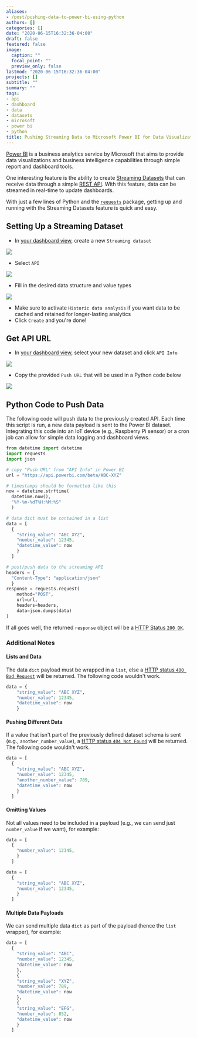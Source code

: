 ```yaml
---
aliases:
- /post/pushing-data-to-power-bi-using-python
authors: []
categories: []
date: "2020-06-15T16:32:36-04:00"
draft: false
featured: false
image:
  caption: ""
  focal_point: ""
  preview_only: false
lastmod: "2020-06-15T16:32:36-04:00"
projects: []
subtitle: ""
summary: ""
tags:
- api
- dashboard
- data
- datasets
- microsoft
- power bi
- python
title: Pushing Streaming Data to Microsoft Power BI for Data Visualization Using Python
---
```


[Power BI](https://powerbi.microsoft.com/) is a business analytics service by Microsoft that aims to provide data visualizations and business intelligence capabilities through simple report and dashboard tools.

One interesting feature is the ability to create [Streaming Datasets](https://docs.microsoft.com/en-us/power-bi/connect-data/service-real-time-streaming) that can receive data through a simple [REST API](https://en.wikipedia.org/wiki/Representational_state_transfer).
With this feature, data can be streamed in real-time to update dashboards.

With just a few lines of Python and the [`requests`](https://requests.readthedocs.io/) package, getting up and running with the Streaming Datasets feature is quick and easy.

## Setting Up a Streaming Dataset

- In [your dashboard view](https://app.powerbi.com/groups/me/list/dashboards), create a new `Streaming dataset`

![](2020-06-15-16-41-44.png)

- Select `API`

![](2020-06-15-16-42-12.png)

- Fill in the desired data structure and value types

![](2020-06-15-16-43-14.png)

- Make sure to activate `Historic data analysis` if you want data to be cached and retained for longer-lasting analytics
- Click `Create` and you're done!

## Get API URL

- In [your dashboard view](https://app.powerbi.com/groups/me/list/dashboards), select your new dataset and click `API Info`

![](2020-06-15-16-47-07.png)

- Copy the provided `Push URL` that will be used in a Python code below

![](2020-06-15-16-48-34.png)

## Python Code to Push Data

The following code will push data to the previously created API.
Each time this script is run, a new data payload is sent to the Power BI dataset.
Integrating this code into an IoT device (e.g., Raspberry Pi sensor) or a cron job can allow for simple data logging and dashboard views.

```python
from datetime import datetime
import requests
import json

# copy "Push URL" from "API Info" in Power BI
url = "https://api.powerbi.com/beta/ABC-XYZ"

# timestamps should be formatted like this
now = datetime.strftime(
  datetime.now(),
  "%Y-%m-%dT%H:%M:%S"
  )

# data dict must be contained in a list
data = [
  {
    "string_value": "ABC XYZ",
    "number_value": 12345,
    "datetime_value": now
    }
  ]

# post/push data to the streaming API
headers = {
  "Content-Type": "application/json"
  }
response = requests.request(
    method="POST",
    url=url,
    headers=headers,
    data=json.dumps(data)
)
```

If all goes well, the returned `response` object will be a [HTTP Status `200 OK`](https://en.wikipedia.org/wiki/List_of_HTTP_status_codes#2xx_Success).

### Additional Notes

#### Lists and Data

The data `dict` payload must be wrapped in a `list`, else a [HTTP status `400 Bad Request`](https://en.wikipedia.org/wiki/List_of_HTTP_status_codes#4xx_Client_errors) will be returned.
The following code wouldn't work.

```python
data = {
    "string_value": "ABC XYZ",
    "number_value": 12345,
    "datetime_value": now
    }
```

#### Pushing Different Data

If a value that isn't part of the previously defined dataset schema is sent (e.g., `another_number_value`), a [HTTP status `404 Not Found`](https://en.wikipedia.org/wiki/List_of_HTTP_status_codes#4xx_Client_errors) will be returned.
The following code wouldn't work.

```python
data = [
  {
    "string_value": "ABC XYZ",
    "number_value": 12345,
    "another_number_value": 789,
    "datetime_value": now
    }
  ]
```

#### Omitting Values

Not all values need to be included in a payload (e.g., we can send just `number_value` if we want), for example:

```python
data = [
  {
    "number_value": 12345,
    }
  ]
```

```python
data = [
  {
    "string_value": "ABC XYZ",
    "number_value": 12345,
    }
  ]
```

#### Multiple Data Payloads

We can send multiple data `dict` as part of the payload (hence the `list` wrapper), for example:

```python
data = [
  {
    "string_value": "ABC",
    "number_value": 12345,
    "datetime_value": now
    },
    {
    "string_value": "XYZ",
    "number_value": 789,
    "datetime_value": now
    },
    {
    "string_value": "EFG",
    "number_value": 852,
    "datetime_value": now
    }
  ]
```
